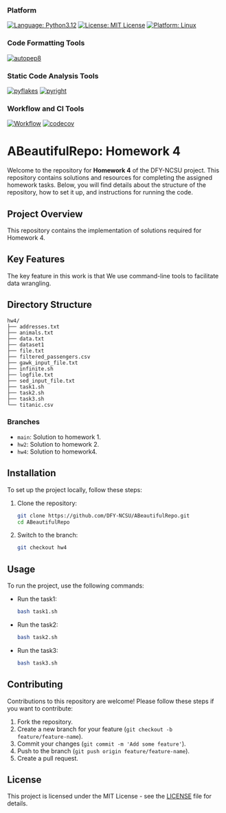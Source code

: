 ### Platform
[![Language: Python3.12](https://img.shields.io/badge/python-3.12-blue.svg)](https://www.python.org/downloads/release/python-3121/)
[![License: MIT License](https://img.shields.io/badge/license-MIT-green.svg)](https://opensource.org/license/mit)
[![Platform: Linux](https://img.shields.io/badge/platform-linux-blue.svg)](https://www.linux.org/)

### Code Formatting Tools
[![autopep8](https://img.shields.io/badge/code%20style-autopep8-yellowgreen)](https://github.com/DFY-NCSU/ABeautifulRepo/actions/runs/11086371765)

### Static Code Analysis Tools
[![pyflakes](https://img.shields.io/badge/lint-pyflakes-green)](https://github.com/DFY-NCSU/ABeautifulRepo/actions/runs/11086371765)
[![pyright](https://img.shields.io/badge/pyright-passing-brightgreen)](https://github.com/DFY-NCSU/ABeautifulRepo/actions/runs/11086371765)

### Workflow and CI Tools
[![Workflow](https://github.com/DFY-NCSU/ABeautifulRepo/actions/workflows/python-app-hw2.yml/badge.svg)](https://github.com/DFY-NCSU/ABeautifulRepo/actions/runs/11086371765)
[![codecov](https://codecov.io/gh/DFY-NCSU/ABeautifulRepo/branch/hw2/graph/badge.svg?token=R5ERFINN0D)](https://codecov.io/gh/DFY-NCSU/ABeautifulRepo/tree/hw2)


# ABeautifulRepo: Homework 4

Welcome to the repository for **Homework 4** of the DFY-NCSU project. This repository contains solutions and resources for completing the assigned homework tasks. Below, you will find details about the structure of the repository, how to set it up, and instructions for running the code.


## Project Overview

This repository contains the implementation of solutions required for Homework 4.

## Key Features

The key feature in this work is that We use command-line tools to facilitate data wrangling.
## Directory Structure

```
hw4/
├── addresses.txt    
├── animals.txt
├── data.txt
├── dataset1
├── file.txt
├── filtered_passengers.csv
├── gawk_input_file.txt
├── infinite.sh
├── logfile.txt
├── sed_input_file.txt
├── task1.sh               
├── task2.sh                
├── task3.sh               
└── titanic.csv
```

### Branches

- `main`: Solution to homework 1.
- `hw2`: Solution to homework 2.
- `hw4`: Solution to homework4.
  
## Installation

To set up the project locally, follow these steps:

1. Clone the repository:
   ```bash
   git clone https://github.com/DFY-NCSU/ABeautifulRepo.git
   cd ABeautifulRepo
   ```
2. Switch to the branch:
   ```bash
   git checkout hw4
   ```

## Usage

To run the project, use the following commands:

- Run the task1:
   ```bash
   bash task1.sh
   ```

- Run the task2:
   ```bash
   bash task2.sh
   ```

- Run the task3:
   ```bash
   bash task3.sh
   ```
   
## Contributing

Contributions to this repository are welcome! Please follow these steps if you want to contribute:

1. Fork the repository.
2. Create a new branch for your feature (`git checkout -b feature/feature-name`).
3. Commit your changes (`git commit -m 'Add some feature'`).
4. Push to the branch (`git push origin feature/feature-name`).
5. Create a pull request.

## License

This project is licensed under the MIT License - see the [LICENSE](LICENSE) file for details.
